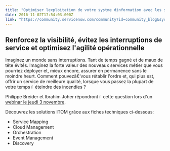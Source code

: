 ```yaml
---
title: "Optimiser lexploitation de votre systme dinformation avec les solutions IT Operation Management ITOM de ServiceNow"
date: 2016-11-02T17:54:03.000Z
link: "https://community.servicenow.com/community?id=community_blog&sys_id=63fca6a5dbd0dbc01dcaf3231f96198a"
---
```

<h2>Renforcez la visibilité, évitez les interruptions de service et optimisez l'agilité opérationnelle</h2><p></p><p>Imaginez un monde sans interruptions. Tant de temps gagné et de maux de tête évités. Imaginez la forte valeur des nouveaux services métier que vous pourriez déployer et, mieux encore, assurer en permanence sans le moindre heurt. Comment pouvezâ€‘vous rétablir l'ordre et, qui plus est, offrir un service de meilleure qualité, lorsque vous passez la plupart de votre temps í  éteindre des incendies ?</p><p></p><p>Philippe Breider et Ibrahim Joher répondront í  cette question lors d'un <a title="fo.servicenow.com/LP-WBR-ITOM-FR-03NOV16-EMEA" href="http://info.servicenow.com/LP-WBR-ITOM-FR-03NOV16-EMEA">webinar le jeudi 3 novembre</a>.</p><p></p><p>Découvrez les solutions ITOM grâce aux fiches techniques ci-dessous:</p><ul><li>Service Mapping</li><li>Cloud Management</li><li>Orchestration</li><li>Event Management</li><li>Discovery</li></ul><p></p><p><img alt=""ServiceNow&quot;" border="0" src="http://www.servicenow.com/content/dam/servicenow/images/solutions-asset/images/itom-diagram.jpg.imgo.jpg"/></p>